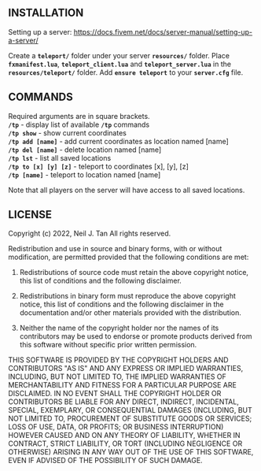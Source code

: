 INSTALLATION
------------
Setting up a server:  https://docs.fivem.net/docs/server-manual/setting-up-a-server/

Create a **`teleport/`** folder under your server **`resources/`** folder.  Place **`fxmanifest.lua`**, **`teleport_client.lua`** and **`teleport_server.lua`** in the **`resources/teleport/`** folder.  Add **`ensure teleport`** to your **`server.cfg`** file.

COMMANDS
--------
Required arguments are in square brackets.\
**`/tp`** - display list of available **`/tp`** commands\
**`/tp show`** - show current coordinates\
**`/tp add [name]`** - add current coordinates as location named [name]\
**`/tp del [name]`** - delete location named [name]\
**`/tp lst`** - list all saved locations\
**`/tp to [x] [y] [z]`** - teleport to coordinates [x], [y], [z]\
**`/tp [name]`** - teleport to location named [name]

Note that all players on the server will have access to all saved locations.

LICENSE
-------
Copyright (c) 2022, Neil J. Tan
All rights reserved.

Redistribution and use in source and binary forms, with or without
modification, are permitted provided that the following conditions are met:

1. Redistributions of source code must retain the above copyright notice, this
   list of conditions and the following disclaimer.

2. Redistributions in binary form must reproduce the above copyright notice,
   this list of conditions and the following disclaimer in the documentation
   and/or other materials provided with the distribution.

3. Neither the name of the copyright holder nor the names of its
   contributors may be used to endorse or promote products derived from
   this software without specific prior written permission.

THIS SOFTWARE IS PROVIDED BY THE COPYRIGHT HOLDERS AND CONTRIBUTORS "AS IS"
AND ANY EXPRESS OR IMPLIED WARRANTIES, INCLUDING, BUT NOT LIMITED TO, THE
IMPLIED WARRANTIES OF MERCHANTABILITY AND FITNESS FOR A PARTICULAR PURPOSE ARE
DISCLAIMED. IN NO EVENT SHALL THE COPYRIGHT HOLDER OR CONTRIBUTORS BE LIABLE
FOR ANY DIRECT, INDIRECT, INCIDENTAL, SPECIAL, EXEMPLARY, OR CONSEQUENTIAL
DAMAGES (INCLUDING, BUT NOT LIMITED TO, PROCUREMENT OF SUBSTITUTE GOODS OR
SERVICES; LOSS OF USE, DATA, OR PROFITS; OR BUSINESS INTERRUPTION) HOWEVER
CAUSED AND ON ANY THEORY OF LIABILITY, WHETHER IN CONTRACT, STRICT LIABILITY,
OR TORT (INCLUDING NEGLIGENCE OR OTHERWISE) ARISING IN ANY WAY OUT OF THE USE
OF THIS SOFTWARE, EVEN IF ADVISED OF THE POSSIBILITY OF SUCH DAMAGE.
